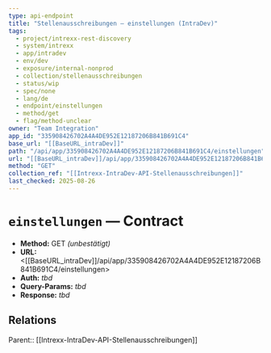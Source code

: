 ```yaml
---
type: api-endpoint
title: "Stellenausschreibungen — einstellungen (IntraDev)"
tags:
  - project/intrexx-rest-discovery
  - system/intrexx
  - app/intradev
  - env/dev
  - exposure/internal-nonprod
  - collection/stellenausschreibungen
  - status/wip
  - spec/none
  - lang/de
  - endpoint/einstellungen
  - method/get
  - flag/method-unclear
owner: "Team Integration"
app_id: "335908426702A4A4DE952E12187206B841B691C4"
base_url: "[[BaseURL_intraDev]]"
path: "/api/app/335908426702A4A4DE952E12187206B841B691C4/einstellungen"
url: "[[BaseURL_intraDev]]/api/app/335908426702A4A4DE952E12187206B841B691C4/einstellungen"
method: "GET"
collection_ref: "[[Intrexx-IntraDev-API-Stellenausschreibungen]]"
last_checked: 2025-08-26
---
```


# `einstellungen` — Contract
- **Method:** GET *(unbestätigt)*  
- **URL:** <[[BaseURL_intraDev]]/api/app/335908426702A4A4DE952E12187206B841B691C4/einstellungen>  
- **Auth:** _tbd_  
- **Query-Params:** _tbd_  
- **Response:** _tbd_

## Relations
Parent:: [[Intrexx-IntraDev-API-Stellenausschreibungen]]
